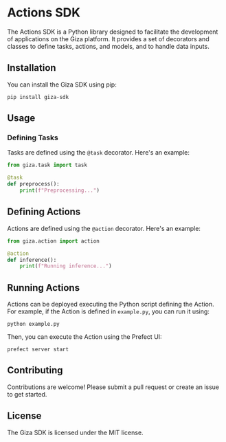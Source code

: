 
# Actions SDK

The Actions SDK is a Python library designed to facilitate the development of applications on the Giza platform. It provides a set of decorators and classes to define tasks, actions, and models, and to handle data inputs.

## Installation

You can install the Giza SDK using pip:
```
pip install giza-sdk
```

## Usage

### Defining Tasks

Tasks are defined using the `@task` decorator. Here's an example:
```python
from giza.task import task

@task
def preprocess():
    print(f"Preprocessing...")
```

## Defining Actions

Actions are defined using the `@action` decorator. Here's an example:
```python
from giza.action import action

@action
def inference():
    print(f"Running inference...")
```

## Running Actions

Actions can be deployed executing the Python script defining the Action. For example, if the Action is defined in `example.py`, you can run it using:

```
python example.py
```

Then, you can execute the Action using the Prefect UI:

```
prefect server start
```

## Contributing

Contributions are welcome! Please submit a pull request or create an issue to get started.

## License

The Giza SDK is licensed under the MIT license.